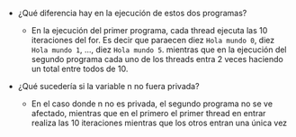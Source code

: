 - ¿Qué diferencia hay en la ejecución de estos dos programas?

    - En la ejecución del primer programa, cada thread ejecuta las 10 iteraciones del for. Es decir que paraecen diez `Hola mundo 0`, diez `Hola mundo 1`, ..., diez `Hola mundo 5`. mientras que en la ejecución del segundo programa cada uno de los threads entra 2 veces haciendo un total entre todos de 10.

- ¿Qué sucedería si la variable n no fuera privada?

    - En el caso donde n no es privada, el segundo programa no se ve afectado, mientras que en el primero el primer thread en entrar realiza las 10 iteraciones mientras que los otros entran una única vez